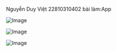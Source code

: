 Nguyễn Duy Việt
22810310402
bài làm:App


![Image](https://github.com/user-attachments/assets/5a987025-d144-4a8d-85f4-072180d73554)


![Image](https://github.com/user-attachments/assets/7cd0b396-e148-451a-8f7e-943dd6783205)


![Image](https://github.com/user-attachments/assets/23f6df26-c429-4261-8633-0d413b4081da)
